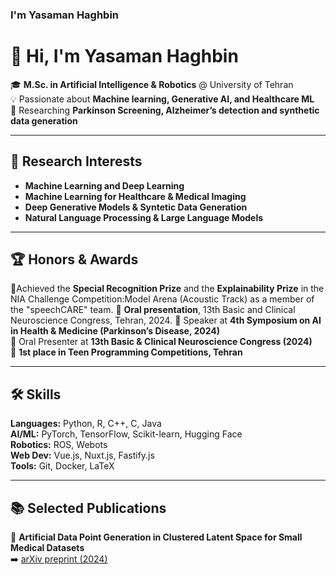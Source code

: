 ### I'm Yasaman Haghbin

<!--![GitHub stats](https://github-readme-stats.vercel.app/api?username=yasamanhbn&show_icons=true&theme=dracula)-->

# 👋 Hi, I'm Yasaman Haghbin  

🎓 **M.Sc. in Artificial Intelligence & Robotics** @ University of Tehran  
💡 Passionate about **Machine learning, Generative AI, and Healthcare ML**  
📍 Researching **Parkinson Screening, Alzheimer’s detection and synthetic data generation**  

---

## 🔬 Research Interests  
- **Machine Learning and Deep Learning**
- **Machine Learning for Healthcare & Medical Imaging**  
- **Deep Generative Models & Syntetic Data Generation**  
- **Natural Language Processing & Large Language Models**

---

## 🏆 Honors & Awards  
🏅Achieved the **Special Recognition Prize** and the **Explainability Prize** in the NIA Challenge Competition:Model Arena (Acoustic Track)
as a member of the "speechCARE" team.
🎤 **Oral presentation**, 13th Basic and Clinical Neuroscience Congress, Tehran, 2024.
🎤 Speaker at **4th Symposium on AI in Health & Medicine (Parkinson’s Disease, 2024)**  
📢 Oral Presenter at **13th Basic & Clinical Neuroscience Congress (2024)**  
🥇 **1st place in Teen Programming Competitions, Tehran**  

---

## 🛠️ Skills  
**Languages:** Python, R, C++, C, Java  
**AI/ML:** PyTorch, TensorFlow, Scikit-learn, Hugging Face  
**Robotics:** ROS, Webots  
**Web Dev:** Vue.js, Nuxt.js, Fastify.js  
**Tools:** Git, Docker, LaTeX  

---

## 📚 Selected Publications  
📄 **Artificial Data Point Generation in Clustered Latent Space for Small Medical Datasets**  
➡️ [arXiv preprint (2024)](https://arxiv.org/abs/2409.17685)  

